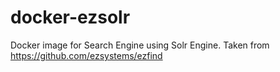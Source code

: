 # docker-ezsolr

Docker image for Search Engine using Solr Engine. Taken from https://github.com/ezsystems/ezfind
